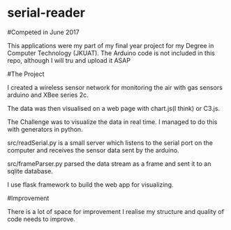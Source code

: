 # serial-reader

#Competed in June 2017


This applications were my part of my final year project for my Degree in Computer Technology (JKUAT).
The Arduino code is not included in this repo, although I will tru and upload it ASAP


#The Project


I created a wireless sensor network for monitoring the air with gas sensors arduino and XBee series 2c. 

The data was then visualised on a web page with chart.js(I think) or C3.js.

The Challenge was to visualize the data in real time. I managed to do this with generators in python.

src/readSerial.py is a small server which listens to the serial port on the computer and 
receives the sensor data sent by the arduino.

src/frameParser.py parsed the data stream as a frame and sent it to an sqlite database.

 I use flask framework to build the web app for visualizing.
 
 
 #Improvement
 
 
 There is a lot of space for improvement
 I realise my structure and quality of code needs to improve. 


